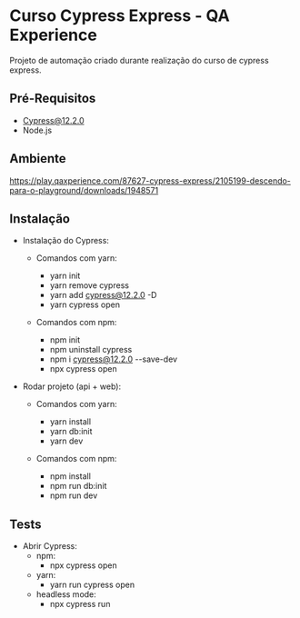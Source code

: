 # Curso Cypress Express - QA Experience

Projeto de automação criado durante realização do curso de cypress express.

## Pré-Requisitos

- Cypress@12.2.0
- Node.js

## Ambiente

https://play.qaxperience.com/87627-cypress-express/2105199-descendo-para-o-playground/downloads/1948571

## Instalação

- Instalação do Cypress:
  
  - Comandos com yarn:

    - yarn init
    - yarn remove cypress
    - yarn add cypress@12.2.0 -D
    - yarn cypress open

  - Comandos com npm:

    - npm init
    - npm uninstall cypress
    - npm i cypress@12.2.0 --save-dev
    - npx cypress open

- Rodar projeto (api + web):

  - Comandos com yarn:

    - yarn install
    - yarn db:init
    - yarn dev

  - Comandos com npm:

    - npm install
    - npm run db:init
    - npm run dev

## Tests

- Abrir Cypress:
  - npm:
    - npx cypress open
  - yarn:
    - yarn run cypress open
  - headless mode:
    - npx cypress run
